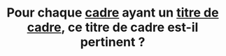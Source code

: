---
title: Pour chaque [cadre](#cadre) ayant un [titre de cadre](#titre-de-cadre), ce titre de cadre est-il pertinent ?
---